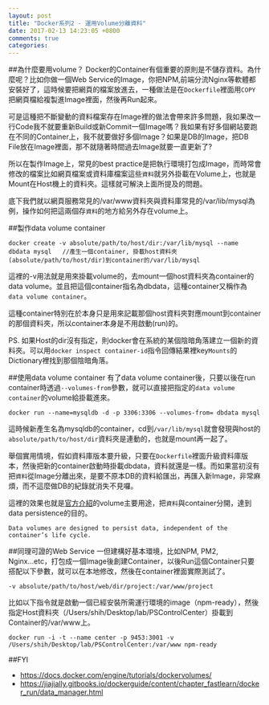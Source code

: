 ```yaml
---
layout: post
title: "Docker系列2 - 運用Volume分離資料"
date: 2017-02-13 14:23:05 +0800
comments: true
categories: 
---
```

##為什麼要用volume？
Docker的Container有個重要的原則是不儲存資料。為什麼呢？比如你做一個Web Service的Image，你把NPM,前端分流Nginx等軟體都安裝好了，這時候要把網頁的檔案放進去，一種做法是在`Dockerfile`裡面用`COPY`把網頁檔給複製進Image裡面，然後再Run起來。

可是這種把不斷變動的資料檔案存在Image裡的做法會帶來許多問題，我如果改一行Code我不就要重新Build或新Commit一個Image嗎？我如果有好多個網站要跑在不同的Container上，我不就要做好多個Image？如果是DB的Image，把DB File放在Image裡面，那不就隨著時間過去Image就要一直更新了?

所以在製作Image上，常見的best practice是把執行環境打包成Image，而時常會修改的檔案比如網頁檔案或資料庫檔案這些`資料`就另外掛載在Volume上，也就是Mount在Host機上的資料夾。這樣就可解決上面所提及的問題。

底下我們就以網頁服務常見的/var/www資料夾與資料庫常見的/var/lib/mysql為例，操作如何把這兩個存`資料`的地方給另外存在volume上。

##製作data volume container

```
docker create -v absolute/path/to/host/dir:/var/lib/mysql --name dbdata mysql   //產生一個container, 掛載host資料夾(absolute/path/to/host/dir)到container的/var/lib/mysql
```
這裡的-v用法就是用來掛載volume的，去mount一個host資料夾為container的data volume。並且把這個container指名為dbdata，這種container又稱作為`data volume container`。

這種container特別在於本身只是用來記載那個host資料夾對應mount到container的那個資料夾，所以container本身是不用啟動(run)的。

PS. 如果Host的dir沒有指定，則docker會在系統的某個陰暗角落建立一個新的資料夾。可以用`docker inspect container-id`指令回傳結果裡key`Mounts`的Dictionary裡找到那個陰暗角落。

##使用data volume container
有了data volume container後，只要以後在run container時透過`--volumes-from`參數，就可以直接把指定的`data volume container`的volume給掛載進來。

```
docker run --name=mysqldb -d -p 3306:3306 --volumes-from= dbdata mysql
```
這時候新產生名為mysqldb的container，cd到`/var/lib/mysql`就會發現與host的`absolute/path/to/host/dir`資料夾是連動的，也就是mount再一起了。

舉個實用情境，假如資料庫版本要升級，只要在`Dockerfile`裡面升級資料庫版本，然後把新的container啟動時掛載dbdata，資料就還是一樣。而如果當初沒有把`資料`從Image分離出來，是要不原本DB的資料給匯出，再匯入新Image，非常麻煩，而不這麼做DB的紀錄就消失不見囉。

這裡的效果也就是[官方介紹](https://docs.docker.com/engine/tutorials/dockervolumes/)的volume主要用途，把`資料`與container分開，達到data persistence的目的。

`Data volumes are designed to persist data, independent of the container’s life cycle.`

##同理可證的Web Service
一但建構好基本環境，比如NPM, PM2, Nginx...etc，打包成一個Image後創建Container，以後Run這個Container只要搭配以下參數，就可以在本地修改，然後在container裡面實際測試了。

```
-v absolute/path/to/host/web/dir/project:/var/www/project
```
比如以下指令就是啟動一個已經安裝所需運行環境的image（npm-ready），然後指定Host資料夾（/Users/shih/Desktop/lab/PSControlCenter）掛載到Container的/var/www上。

```
docker run -i -t --name center -p 9453:3001 -v /Users/shih/Desktop/lab/PSControlCenter:/var/www npm-ready
```

##FYI

* https://docs.docker.com/engine/tutorials/dockervolumes/
* https://jiajially.gitbooks.io/dockerguide/content/chapter_fastlearn/docker_run/data_manager.html
